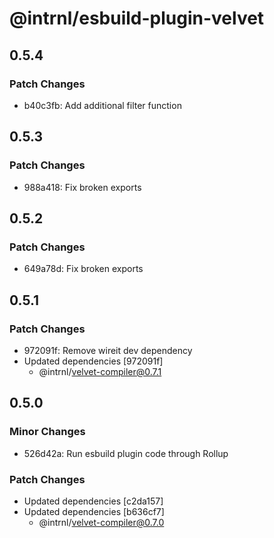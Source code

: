 # @intrnl/esbuild-plugin-velvet

## 0.5.4

### Patch Changes

- b40c3fb: Add additional filter function

## 0.5.3

### Patch Changes

- 988a418: Fix broken exports

## 0.5.2

### Patch Changes

- 649a78d: Fix broken exports

## 0.5.1

### Patch Changes

- 972091f: Remove wireit dev dependency
- Updated dependencies [972091f]
  - @intrnl/velvet-compiler@0.7.1

## 0.5.0

### Minor Changes

- 526d42a: Run esbuild plugin code through Rollup

### Patch Changes

- Updated dependencies [c2da157]
- Updated dependencies [b636cf7]
  - @intrnl/velvet-compiler@0.7.0
